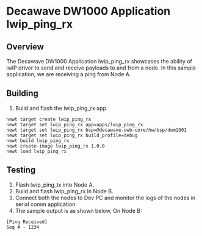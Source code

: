 <!--
#
# Licensed to the Apache Software Foundation (ASF) under one
# or more contributor license agreements.  See the NOTICE file
# distributed with this work for additional information
# regarding copyright ownership.  The ASF licenses this file
# to you under the Apache License, Version 2.0 (the
# "License"); you may not use this file except in compliance
# with the License.  You may obtain a copy of the License at
#
# http://www.apache.org/licenses/LICENSE-2.0
#
# Unless required by applicable law or agreed to in writing,
# software distributed under the License is distributed on an
# "AS IS" BASIS, WITHOUT WARRANTIES OR CONDITIONS OF ANY
#  KIND, either express or implied.  See the License for the
# specific language governing permissions and limitations
# under the License.
#
-->

# Decawave DW1000 Application lwip_ping_rx

## Overview
The Decawave DW1000 Application lwip_ping_rx showcases the ability of lwIP driver to send and receive 
payloads to and from a node. In this sample application, we are receiving a ping from Node A.


## Building
1. Build and flash the lwip_ping_rx app.

```no-highlight
newt target create lwip_ping_rx
newt target set lwip_ping_rx app=apps/lwip_ping_rx
newt target set lwip_ping_rx bsp=@decawave-uwb-core/hw/bsp/dwm1001
newt target set lwip_ping_rx build_profile=debug
newt build lwip_ping_rx
newt create-image lwip_ping_rx 1.0.0
newt load lwip_ping_rx
```

## Testing
1. Flash lwip_ping_tx into Node A.
2. Build and flash lwip_ping_rx in Node B.
3. Connect both the nodes to Dev PC and monitor the logs of the nodes in serial comm application.
4. The sample output is as shown below,
	On Node B:

```no-highlight
[Ping Received]
Seq # - 1234
```
